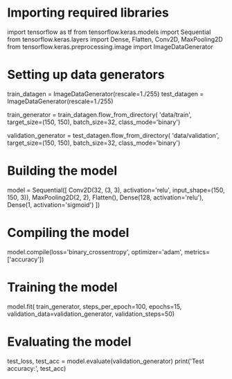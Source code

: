 # Importing required libraries
import tensorflow as tf
from tensorflow.keras.models import Sequential
from tensorflow.keras.layers import Dense, Flatten, Conv2D, MaxPooling2D
from tensorflow.keras.preprocessing.image import ImageDataGenerator

# Setting up data generators
train_datagen = ImageDataGenerator(rescale=1./255)
test_datagen = ImageDataGenerator(rescale=1./255)

train_generator = train_datagen.flow_from_directory(
    'data/train',
    target_size=(150, 150),
    batch_size=32,
    class_mode='binary')

validation_generator = test_datagen.flow_from_directory(
    'data/validation',
    target_size=(150, 150),
    batch_size=32,
    class_mode='binary')

# Building the model
model = Sequential([
    Conv2D(32, (3, 3), activation='relu', input_shape=(150, 150, 3)),
    MaxPooling2D(2, 2),
    Flatten(),
    Dense(128, activation='relu'),
    Dense(1, activation='sigmoid')
])

# Compiling the model
model.compile(loss='binary_crossentropy',
              optimizer='adam',
              metrics=['accuracy'])

# Training the model
model.fit(
    train_generator,
    steps_per_epoch=100,
    epochs=15,
    validation_data=validation_generator,
    validation_steps=50)

# Evaluating the model
test_loss, test_acc = model.evaluate(validation_generator)
print('Test accuracy:', test_acc)
